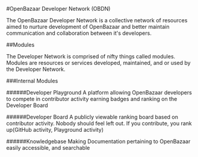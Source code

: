 #OpenBazaar Developer Network (OBDN)

  The OpenBazaar Developer Network is a collective network of resources aimed to nurture development of OpenBazaar and better maintain communication and collaboration between it's developers.



##Modules

  The Developer Network is comprised of nifty things called modules. Modules are resources or services developed, maintained, and or used by the Developer Network.


###Internal Modules

######Developer Playground
  A platform allowing OpenBazaar developers to compete in contributor activity earning badges and ranking on the Developer Board
  
######Developer Board
  A publicly viewable ranking board based on contributor activity. Nobody should feel left out. If you contribute, you rank up(GitHub activity, Playground activity)
  
######Knowledgebase
  Making Documentation pertaining to OpenBazaar easily accessible, and searchable